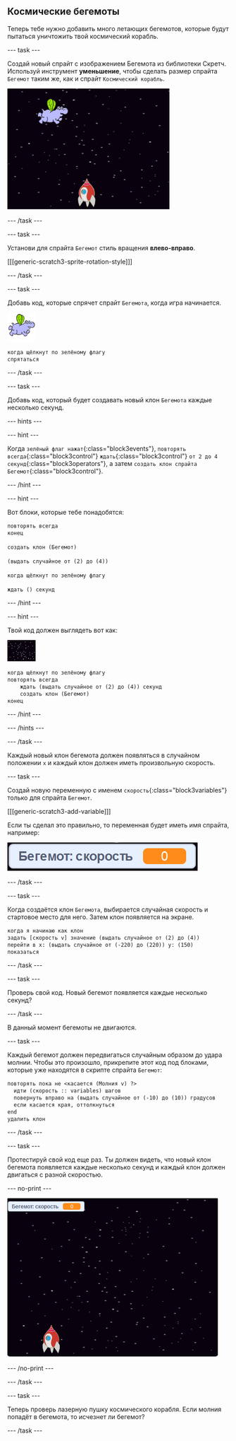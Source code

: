 ## Космические бегемоты

Теперь тебе нужно добавить много летающих бегемотов, которые будут пытаться уничтожить твой космический корабль.

--- task ---

Создай новый спрайт с изображением Бегемота из библиотеки Скретч. Используй инструмент **уменьшение**, чтобы сделать размер спрайта `Бегемот` таким же, как и спрайт `Космический корабль`.

![снимок экрана](images/invaders-hippo.png)

--- /task ---

--- task ---

Установи для спрайта `Бегемот` стиль вращения **влево-вправо**.

[[[generic-scratch3-sprite-rotation-style]]]

--- /task ---

--- task ---

Добавь код, которые спрячет спрайт `Бегемота`, когда игра начинается.

![спрайт бегемот](images/hippo-sprite.png)

```blocks3
когда щёлкнут по зелёному флагу
спрятаться
```

--- /task ---

--- task ---

Добавь код, который будет создавать новый клон `Бегемота` каждые несколько секунд.

--- hints ---


--- hint ---

Когда `зелёный флаг нажат`{:class="block3events"}, `повторять всегда`{:class="block3control"} `ждать`{:class="block3control"} `от 2 до 4 секунд`{:class="block3operators"}, а затем `создать клон спрайта Бегемот`{:class="block3control"}.

--- /hint ---

--- hint ---

Вот блоки, которые тебе понадобятся:

```blocks3
повторять всегда
конец

создать клон (Бегемот)

(выдать случайное от (2) до (4))

когда щёлкнут по зелёному флагу

ждать () секунд
```

--- /hint ---

--- hint ---

Твой код должен выглядеть вот как:

![спрайт сцены](images/stage-sprite.png)

```blocks3
когда щёлкнут по зелёному флагу
повторять всегда
    ждать (выдать случайное от (2) до (4)) секунд
    создать клон (Бегемот)
конец
```

--- /hint ---

--- /hints ---

--- /task ---

Каждый новый клон бегемота должен появляться в случайном положении `x` и каждый клон должен иметь произвольную скорость.

--- task ---

Создай новую переменную с именем `скорость`{:class="block3variables"} только для спрайта `Бегемот`.

[[[generic-scratch3-add-variable]]]

Если ты сделал это правильно, то переменная будет иметь имя спрайта, например:

![снимок экрана](images/invaders-var-test.png)

--- /task ---

--- task ---

Когда создаётся клон `Бегемота`, выбирается случайная скорость и стартовое место для него. Затем клон появляется на экране.

```blocks3
когда я начинаю как клон
задать [скорость v] значение (выдать случайное от (2) до (4))
перейти в x: (выдать случайное от (-220) до (220)) y: (150)
показаться
```

--- /task ---

--- task ---

Проверь свой код. Новый бегемот появляется каждые несколько секунд?

--- /task ---

В данный момент бегемоты не двигаются.

--- task ---

Каждый бегемот должен передвигаться случайным образом до удара молнии. Чтобы это произошло, прикрепите этот код под блоками, которые уже находятся в скрипте спрайта `Бегемот`:

```blocks3
повторять пока не <касается (Молния v) ?> 
  идти (скорость :: variables) шагов
  повернуть вправо на (выдать случайное от (-10) до (10)) градусов
  если касается края, оттолкнуться
end
удалить клон
```

--- /task ---

--- task ---

Протестируй свой код еще раз. Ты должен видеть, что новый клон бегемота появляется каждые несколько секунд и каждый клон должен двигаться с разной скоростью.

--- no-print ---

![снимок экрана](images/hippo-clones.gif)

--- /no-print ---

--- /task ---

--- task ---

Теперь проверь лазерную пушку космического корабля. Если молния попадёт в бегемота, то исчезнет ли бегемот?

--- /task ---